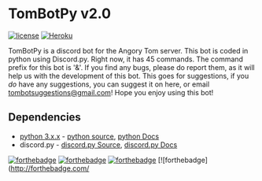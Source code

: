 # TomBotPy v2.0
[![license](https://img.shields.io/github/license/mashape/apistatus.svg?style=flat-square)]()
[![Heroku](http://heroku-badge.herokuapp.com/?app=angularjs-crypto&style=flat)]()

TomBotPy is a discord bot for the Angory Tom server. This bot is coded in python using Discord.py. Right now, it has 45 commands.
The command prefix for this bot is '\&'. If you find any bugs, please do report them, as it will help us with the development of this bot. This goes for suggestions, if you *do* have any suggestions, you can suggest it on here, or email tombotsuggestions@gmail.com! Hope you enjoy using this bot!

## Dependencies
+ [python 3.x.x](https://www.python.org/) - [python source](https://github.com/python/cpython), [python Docs](https://docs.python.org/3/)
+ discord.py - [discord.py Source](https://github.com/Rapptz/discord.py), [discord.py Docs](https://discordpy.readthedocs.io)

[![forthebadge](http://forthebadge.com/images/badges/built-by-developers.svg)](http://forthebadge.com)
[![forthebadge](http://forthebadge.com/images/badges/made-with-python.svg)](http://forthebadge.com)
[![forthebadge](http://forthebadge.com/images/badges/built-with-love.svg)](http://forthebadge.com)
[![forthebadge](http://forthebadge.com/
